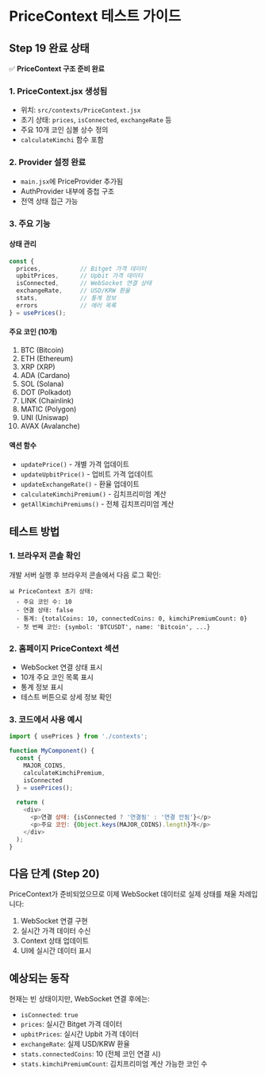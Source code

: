 # PriceContext 테스트 가이드

## Step 19 완료 상태

✅ **PriceContext 구조 준비 완료**

### 1. PriceContext.jsx 생성됨
- 위치: `src/contexts/PriceContext.jsx`
- 초기 상태: `prices`, `isConnected`, `exchangeRate` 등
- 주요 10개 코인 심볼 상수 정의
- `calculateKimchi` 함수 포함

### 2. Provider 설정 완료
- `main.jsx`에 PriceProvider 추가됨
- AuthProvider 내부에 중첩 구조
- 전역 상태 접근 가능

### 3. 주요 기능

#### 상태 관리
```javascript
const {
  prices,           // Bitget 가격 데이터
  upbitPrices,      // Upbit 가격 데이터
  isConnected,      // WebSocket 연결 상태
  exchangeRate,     // USD/KRW 환율
  stats,            // 통계 정보
  errors            // 에러 목록
} = usePrices();
```

#### 주요 코인 (10개)
1. BTC (Bitcoin)
2. ETH (Ethereum)
3. XRP (XRP)
4. ADA (Cardano)
5. SOL (Solana)
6. DOT (Polkadot)
7. LINK (Chainlink)
8. MATIC (Polygon)
9. UNI (Uniswap)
10. AVAX (Avalanche)

#### 액션 함수
- `updatePrice()` - 개별 가격 업데이트
- `updateUpbitPrice()` - 업비트 가격 업데이트
- `updateExchangeRate()` - 환율 업데이트
- `calculateKimchiPremium()` - 김치프리미엄 계산
- `getAllKimchiPremiums()` - 전체 김치프리미엄 계산

## 테스트 방법

### 1. 브라우저 콘솔 확인
개발 서버 실행 후 브라우저 콘솔에서 다음 로그 확인:
```
📊 PriceContext 초기 상태:
  - 주요 코인 수: 10
  - 연결 상태: false
  - 통계: {totalCoins: 10, connectedCoins: 0, kimchiPremiumCount: 0}
  - 첫 번째 코인: {symbol: 'BTCUSDT', name: 'Bitcoin', ...}
```

### 2. 홈페이지 PriceContext 섹션
- WebSocket 연결 상태 표시
- 10개 주요 코인 목록 표시
- 통계 정보 표시
- 테스트 버튼으로 상세 정보 확인

### 3. 코드에서 사용 예시
```javascript
import { usePrices } from './contexts';

function MyComponent() {
  const { 
    MAJOR_COINS, 
    calculateKimchiPremium,
    isConnected 
  } = usePrices();
  
  return (
    <div>
      <p>연결 상태: {isConnected ? '연결됨' : '연결 안됨'}</p>
      <p>주요 코인: {Object.keys(MAJOR_COINS).length}개</p>
    </div>
  );
}
```

## 다음 단계 (Step 20)

PriceContext가 준비되었으므로 이제 WebSocket 데이터로 실제 상태를 채울 차례입니다:

1. WebSocket 연결 구현
2. 실시간 가격 데이터 수신
3. Context 상태 업데이트
4. UI에 실시간 데이터 표시

## 예상되는 동작

현재는 빈 상태이지만, WebSocket 연결 후에는:
- `isConnected`: `true`
- `prices`: 실시간 Bitget 가격 데이터
- `upbitPrices`: 실시간 Upbit 가격 데이터
- `exchangeRate`: 실제 USD/KRW 환율
- `stats.connectedCoins`: 10 (전체 코인 연결 시)
- `stats.kimchiPremiumCount`: 김치프리미엄 계산 가능한 코인 수